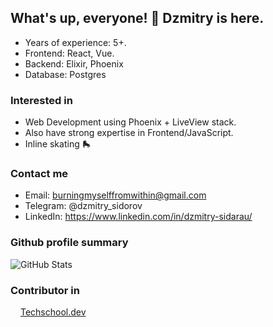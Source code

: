 ## What's up, everyone! 👋 Dzmitry is here.
- Years of experience: 5+.
- Frontend: React, Vue.
- Backend: Elixir, Phoenix
- Database: Postgres

### Interested in
- Web Development using Phoenix + LiveView stack.
- Also have strong expertise in Frontend/JavaScript.
- Inline skating 🛼

### Contact me
- Email: burningmyselffromwithin@gmail.com
- Telegram: @dzmitry_sidorov
- LinkedIn: https://www.linkedin.com/in/dzmitry-sidarau/

### Github profile summary
![GitHub Stats](https://github-readme-stats.vercel.app/api?username=dmitry-sidorov&theme=dark&show_icons=true&hide_border=true&count_private=true)

### Contributor in
<img src="https://ucarecdn.com/0c601611-edbf-4c11-a03c-b24460223e5e/" width="12"/> [Techschool.dev](https://github.com/danielbergholz/techschool.dev)
<!--
**dmitry-sidorov/dmitry-sidorov** is a ✨ _special_ ✨ repository because its `README.md` (this file) appears on your GitHub profile.

Here are some ideas to get you started:

- 🔭 I’m currently working on ...
- 🌱 I’m currently learning ...
- 👯 I’m looking to collaborate on ...
- 🤔 I’m looking for help with ...
- 💬 Ask me about ...
- 📫 How to reach me: ...
- 😄 Pronouns: ...
- ⚡ Fun fact: ...
-->
